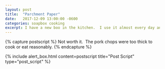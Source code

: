 ```yaml
---
layout: post
title:  "Parchment Paper"
date:   2017-12-09 13:00:00 -0600
categories: soapbox cooking
excerpt: I have a new boo in the kitchen.  I use it almost every day and it's changing the way I cook.
---
```


{% capture postscript %}
Not worth it.  The pork chops were too thick to cook or eat reasonably.
{% endcapture %}

{% include alert_box.html content=postscript title="Post Script" type="post_script" %}

